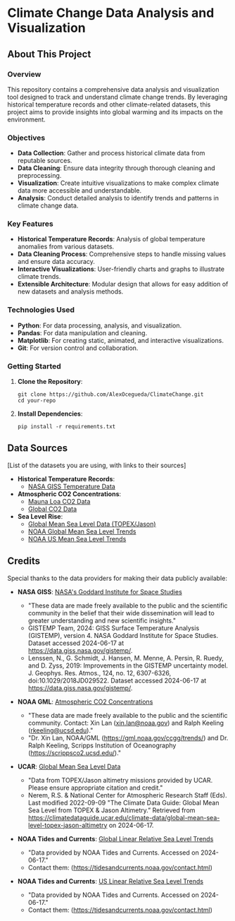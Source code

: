 # Climate Change Data Analysis and Visualization

## About This Project

### Overview
This repository contains a comprehensive data analysis and visualization tool designed to track and understand climate change trends. By leveraging historical temperature records and other climate-related datasets, this project aims to provide insights into global warming and its impacts on the environment.

### Objectives
- **Data Collection**: Gather and process historical climate data from reputable sources.
- **Data Cleaning**: Ensure data integrity through thorough cleaning and preprocessing.
- **Visualization**: Create intuitive visualizations to make complex climate data more accessible and understandable.
- **Analysis**: Conduct detailed analysis to identify trends and patterns in climate change data.

### Key Features
- **Historical Temperature Records**: Analysis of global temperature anomalies from various datasets.
- **Data Cleaning Process**: Comprehensive steps to handle missing values and ensure data accuracy.
- **Interactive Visualizations**: User-friendly charts and graphs to illustrate climate trends.
- **Extensible Architecture**: Modular design that allows for easy addition of new datasets and analysis methods.

### Technologies Used
- **Python**: For data processing, analysis, and visualization.
- **Pandas**: For data manipulation and cleaning.
- **Matplotlib**: For creating static, animated, and interactive visualizations.
- **Git**: For version control and collaboration.

### Getting Started
1. **Clone the Repository**:
   ```
   git clone https://github.com/AlexOcegueda/ClimateChange.git
   cd your-repo
   ```

2. **Install Dependencies**:
   ```
   pip install -r requirements.txt
   ```

## Data Sources
[List of the datasets you are using, with links to their sources]

- **Historical Temperature Records**: 
  - [NASA GISS Temperature Data](https://data.giss.nasa.gov/gistemp/)
- **Atmospheric CO2 Concentrations**: 
  - [Mauna Loa CO2 Data](https://gml.noaa.gov/ccgg/trends/data.html)
  - [Global CO2 Data](https://gml.noaa.gov/ccgg/trends/gl_data.html)
- **Sea Level Rise**:
  - [Global Mean Sea Level Data (TOPEX/Jason)](https://climatedataguide.ucar.edu/climate-data/global-mean-sea-level-topex-jason-altimetry)
  - [NOAA Global Mean Sea Level Trends](https://tidesandcurrents.noaa.gov/sltrends/mslGlobalTrendsTable.html)
  - [NOAA US Mean Sea Level Trends](https://tidesandcurrents.noaa.gov/sltrends/mslUSTrendsTable.html)

## Credits
Special thanks to the data providers for making their data publicly available:

- **NASA GISS**: [NASA's Goddard Institute for Space Studies](https://data.giss.nasa.gov/gistemp/)
  - "These data are made freely available to the public and the scientific community in the belief that their wide dissemination will lead to greater understanding and new scientific insights."
  - GISTEMP Team, 2024: GISS Surface Temperature Analysis (GISTEMP), version 4. NASA Goddard Institute for Space Studies. Dataset accessed 2024-06-17 at https://data.giss.nasa.gov/gistemp/.
  - Lenssen, N., G. Schmidt, J. Hansen, M. Menne, A. Persin, R. Ruedy, and D. Zyss, 2019: Improvements in the GISTEMP uncertainty model. J. Geophys. Res. Atmos., 124, no. 12, 6307-6326, doi:10.1029/2018JD029522. Dataset accessed 2024-06-17 at https://data.giss.nasa.gov/gistemp/.


- **NOAA GML**: [Atmospheric CO2 Concentrations](https://gml.noaa.gov/ccgg/trends/)
  - "These data are made freely available to the public and the scientific community. Contact: Xin Lan (xin.lan@noaa.gov) and Ralph Keeling (rkeeling@ucsd.edu)."
  - "Dr. Xin Lan, NOAA/GML (https://gml.noaa.gov/ccgg/trends/) and Dr. Ralph Keeling, Scripps Institution of Oceanography (https://scrippsco2.ucsd.edu/)."

- **UCAR**: [Global Mean Sea Level Data](https://climatedataguide.ucar.edu/climate-data/global-mean-sea-level-topex-jason-altimetry)
  - "Data from TOPEX/Jason altimetry missions provided by UCAR. Please ensure appropriate citation and credit."
  - Nerem, R.S. & National Center for Atmospheric Research Staff (Eds). Last modified 2022-09-09 "The Climate Data Guide: Global Mean Sea Level from TOPEX & Jason Altimetry.” Retrieved from https://climatedataguide.ucar.edu/climate-data/global-mean-sea-level-topex-jason-altimetry on 2024-06-17.

- **NOAA Tides and Currents**: [Global Linear Relative Sea Level Trends](https://tidesandcurrents.noaa.gov/sltrends/mslGlobalTrendsTable.html)
  - "Data provided by NOAA Tides and Currents. Accessed on 2024-06-17."
  - Contact them: (https://tidesandcurrents.noaa.gov/contact.html)

- **NOAA Tides and Currents**: [US Linear Relative Sea Level Trends](https://tidesandcurrents.noaa.gov/sltrends/mslUSTrendsTable.html)
  - "Data provided by NOAA Tides and Currents. Accessed on 2024-06-17."
  - Contact them: (https://tidesandcurrents.noaa.gov/contact.html)
